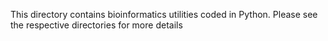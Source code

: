 This directory contains bioinformatics utilities coded in Python. Please see the respective directories for more details
